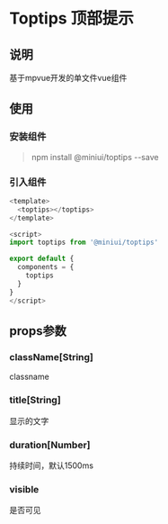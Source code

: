 # Toptips 顶部提示

## 说明

基于mpvue开发的单文件vue组件

## 使用

### 安装组件

> npm install @miniui/toptips --save

### 引入组件

```js
<template>
  <toptips></toptips>
</template>

<script>
import toptips from '@miniui/toptips'

export default {
  components = {
    toptips
  }
}
</script>
```

## props参数

### className[String]

classname

### title[String]

显示的文字

### duration[Number]

持续时间，默认1500ms

### visible

是否可见
